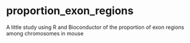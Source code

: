 # proportion_exon_regions
A little study using R and Bioconductor of the proportion of exon regions among chromosomes in mouse
